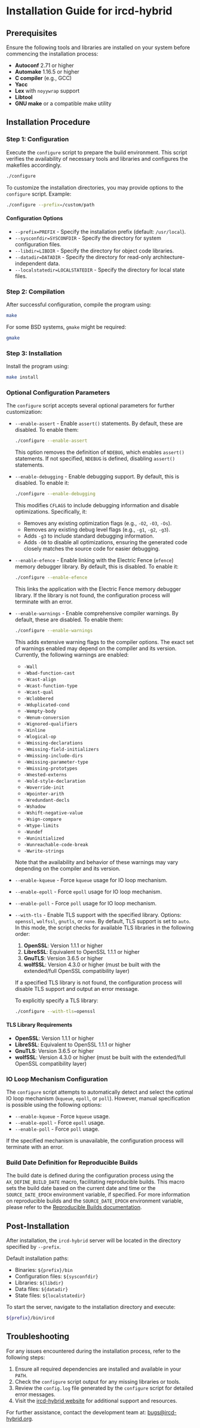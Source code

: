 # Installation Guide for ircd-hybrid

## Prerequisites

Ensure the following tools and libraries are installed on your system before commencing the installation process:

- **Autoconf** 2.71 or higher
- **Automake** 1.16.5 or higher
- **C compiler** (e.g., GCC)
- **Yacc**
- **Lex** with `noyywrap` support
- **Libtool**
- **GNU make** or a compatible make utility

## Installation Procedure

### Step 1: Configuration

Execute the `configure` script to prepare the build environment. This script verifies the availability of necessary tools and libraries and configures the makefiles accordingly.

```sh
./configure
```

To customize the installation directories, you may provide options to the `configure` script. Example:

```sh
./configure --prefix=/custom/path
```

#### Configuration Options

- `--prefix=PREFIX` - Specify the installation prefix (default: `/usr/local`).
- `--sysconfdir=SYSCONFDIR` - Specify the directory for system configuration files.
- `--libdir=LIBDIR` - Specify the directory for object code libraries.
- `--datadir=DATADIR` - Specify the directory for read-only architecture-independent data.
- `--localstatedir=LOCALSTATEDIR` - Specify the directory for local state files.

### Step 2: Compilation

After successful configuration, compile the program using:

```sh
make
```

For some BSD systems, `gmake` might be required:

```sh
gmake
```

### Step 3: Installation

Install the program using:

```sh
make install
```

### Optional Configuration Parameters

The `configure` script accepts several optional parameters for further customization:

- `--enable-assert` - Enable `assert()` statements. By default, these are disabled. To enable them:

  ```sh
  ./configure --enable-assert
  ```

  This option removes the definition of `NDEBUG`, which enables `assert()` statements. If not specified, `NDEBUG` is defined, disabling `assert()` statements.

- `--enable-debugging` - Enable debugging support. By default, this is disabled. To enable it:

  ```sh
  ./configure --enable-debugging
  ```

  This modifies `CFLAGS` to include debugging information and disable optimizations. Specifically, it:
  - Removes any existing optimization flags (e.g., `-O2`, `-O3`, `-Os`).
  - Removes any existing debug level flags (e.g., `-g1`, `-g2`, `-g3`).
  - Adds `-g3` to include standard debugging information.
  - Adds `-O0` to disable all optimizations, ensuring the generated code closely matches the source code for easier debugging.

- `--enable-efence` - Enable linking with the Electric Fence (`efence`) memory debugger library. By default, this is disabled. To enable it:

  ```sh
  ./configure --enable-efence
  ```

  This links the application with the Electric Fence memory debugger library. If the library is not found, the configuration process will terminate with an error.

- `--enable-warnings` - Enable comprehensive compiler warnings. By default, these are disabled. To enable them:

  ```sh
  ./configure --enable-warnings
  ```

  This adds extensive warning flags to the compiler options. The exact set of warnings enabled may depend on the compiler and its version. Currently, the following warnings are enabled:

  - `-Wall`
  - `-Wbad-function-cast`
  - `-Wcast-align`
  - `-Wcast-function-type`
  - `-Wcast-qual`
  - `-Wclobbered`
  - `-Wduplicated-cond`
  - `-Wempty-body`
  - `-Wenum-conversion`
  - `-Wignored-qualifiers`
  - `-Winline`
  - `-Wlogical-op`
  - `-Wmissing-declarations`
  - `-Wmissing-field-initializers`
  - `-Wmissing-include-dirs`
  - `-Wmissing-parameter-type`
  - `-Wmissing-prototypes`
  - `-Wnested-externs`
  - `-Wold-style-declaration`
  - `-Woverride-init`
  - `-Wpointer-arith`
  - `-Wredundant-decls`
  - `-Wshadow`
  - `-Wshift-negative-value`
  - `-Wsign-compare`
  - `-Wtype-limits`
  - `-Wundef`
  - `-Wuninitialized`
  - `-Wunreachable-code-break`
  - `-Wwrite-strings`

  Note that the availability and behavior of these warnings may vary depending on the compiler and its version.

- `--enable-kqueue` - Force `kqueue` usage for IO loop mechanism.
- `--enable-epoll` - Force `epoll` usage for IO loop mechanism.
- `--enable-poll` - Force `poll` usage for IO loop mechanism.

- `--with-tls` - Enable TLS support with the specified library. Options: `openssl`, `wolfssl`, `gnutls`, or `none`. By default, TLS support is set to `auto`. In this mode, the script checks for available TLS libraries in the following order:
  1. **OpenSSL**: Version 1.1.1 or higher
  2. **LibreSSL**: Equivalent to OpenSSL 1.1.1 or higher
  3. **GnuTLS**: Version 3.6.5 or higher
  4. **wolfSSL**: Version 4.3.0 or higher (must be built with the extended/full OpenSSL compatibility layer)

  If a specified TLS library is not found, the configuration process will disable TLS support and output an error message.

  To explicitly specify a TLS library:

  ```sh
  ./configure --with-tls=openssl
  ```

#### TLS Library Requirements

- **OpenSSL**: Version 1.1.1 or higher
- **LibreSSL**: Equivalent to OpenSSL 1.1.1 or higher
- **GnuTLS**: Version 3.6.5 or higher
- **wolfSSL**: Version 4.3.0 or higher (must be built with the extended/full OpenSSL compatibility layer)

### IO Loop Mechanism Configuration

The `configure` script attempts to automatically detect and select the optimal IO loop mechanism (`kqueue`, `epoll`, or `poll`). However, manual specification is possible using the following options:

- `--enable-kqueue` - Force `kqueue` usage.
- `--enable-epoll` - Force `epoll` usage.
- `--enable-poll` - Force `poll` usage.

If the specified mechanism is unavailable, the configuration process will terminate with an error.

### Build Date Definition for Reproducible Builds

The build date is defined during the configuration process using the `AX_DEFINE_BUILD_DATE` macro, facilitating reproducible builds. This macro sets the build date based on the current date and time or the `SOURCE_DATE_EPOCH` environment variable, if specified. For more information on reproducible builds and the `SOURCE_DATE_EPOCH` environment variable, please refer to the [Reproducible Builds documentation](https://reproducible-builds.org/docs/source-date-epoch/).

## Post-Installation

After installation, the `ircd-hybrid` server will be located in the directory specified by `--prefix`.

Default installation paths:
- Binaries: `${prefix}/bin`
- Configuration files: `${sysconfdir}`
- Libraries: `${libdir}`
- Data files: `${datadir}`
- State files: `${localstatedir}`

To start the server, navigate to the installation directory and execute:

```sh
${prefix}/bin/ircd
```

## Troubleshooting

For any issues encountered during the installation process, refer to the following steps:

1. Ensure all required dependencies are installed and available in your `PATH`.
2. Check the `configure` script output for any missing libraries or tools.
3. Review the `config.log` file generated by the `configure` script for detailed error messages.
4. Visit the [ircd-hybrid website](https://www.ircd-hybrid.org/) for additional support and resources.

For further assistance, contact the development team at: [bugs@ircd-hybrid.org](mailto:bugs@ircd-hybrid.org).
